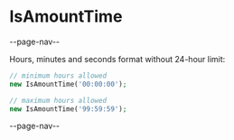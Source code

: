 # IsAmountTime

--page-nav--

Hours, minutes and seconds format without 24-hour limit:

```php
// minimum hours allowed
new IsAmountTime('00:00:00');

// maximum hours allowed
new IsAmountTime('99:59:59');
```

--page-nav--
